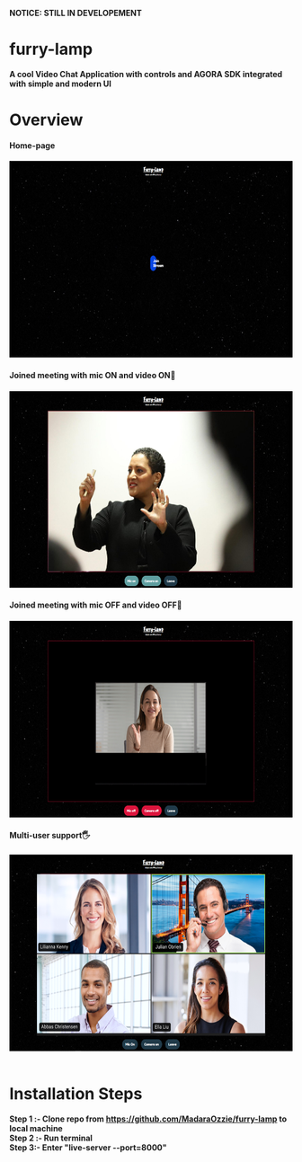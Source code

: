 <B color="red">NOTICE: STILL IN DEVELOPEMENT<B>

# furry-lamp
A cool Video Chat Application with controls and AGORA SDK integrated with simple and modern UI

<h1>Overview</h1>
<h4>Home-page<h4>
<img src="assets\furrylamp home.PNG" height="350rem" width="600rem">
<br>
<h4>Joined meeting with mic ON and video ON💚<h4>
<img src="assets\miconcamon.png" height="350rem" width="600rem">
<h4>Joined meeting with mic OFF and video OFF🧡<h4>
<img src="assets\miconcamon (1).png" height="350rem" width="600rem">
<h4>Multi-user support🖐<h4>
<img src="assets\Untitled design.png" height="350rem" width="600rem">
<br>
<br>

<h1>Installation Steps</h1>

Step 1 :- Clone repo from https://github.com/MadaraOzzie/furry-lamp to local machine <br>
Step 2 :- Run terminal<br>
Step 3:-  Enter <b>"live-server --port=8000"<b><br>

